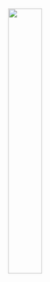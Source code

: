 ### <img src="https://github.com/luigilodi/luigilodi/assets/28441957/e7b4729f-1a75-4bf7-8220-8a9b3681071b" width="37%" >

<div>

</div>
